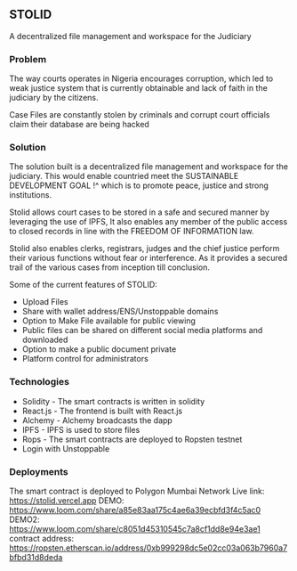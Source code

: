 ## STOLID

A decentralized file management and workspace for the Judiciary


### Problem

The  way courts operates in Nigeria encourages corruption, which  led to weak justice system that is currently obtainable and lack of faith in the judiciary by the citizens.

Case Files are constantly stolen by criminals and corrupt court officials claim their database are being hacked


### Solution
The solution built is a decentralized file management and workspace for the judiciary. This would enable countried meet the SUSTAINABLE DEVELOPMENT GOAL !^ which is to promote peace, justice and strong institutions.

Stolid allows court cases to be stored in a safe and secured manner by leveraging the use of IPFS, It also enables any member of the public access to closed records in line with the FREEDOM OF INFORMATION law. 

Stolid also enables clerks, registrars, judges and the chief justice perform their various functions without fear or interference. As it provides a secured trail of the various cases from inception till conclusion.



Some of the current features of STOLID:

- Upload Files
- Share with wallet address/ENS/Unstoppable domains
- Option to Make File available for public viewing
- Public files can be shared on different social media platforms and downloaded
- Option to make a public document private
- Platform control for administrators


### Technologies

- Solidity - The smart contracts is written in solidity
- React.js - The frontend is built with React.js
- Alchemy - Alchemy broadcasts the dapp
- IPFS - IPFS is used to store files
- Rops - The smart contracts are deployed to Ropsten testnet 
- Login with Unstoppable

### Deployments

The smart contract is deployed to Polygon Mumbai Network
Live link: https://stolid.vercel.app
DEMO: https://www.loom.com/share/a85e83aa175c4ae6a39ecbfd3f4c5ac0
DEMO2: https://www.loom.com/share/c8051d45310545c7a8cf1dd8e94e3ae1
contract address: https://ropsten.etherscan.io/address/0xb999298dc5e02cc03a063b7960a7bfbd31d8deda









